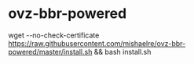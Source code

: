 # ovz-bbr-powered
wget --no-check-certificate https://raw.githubusercontent.com/mishaelre/ovz-bbr-powered/master/install.sh && bash install.sh
